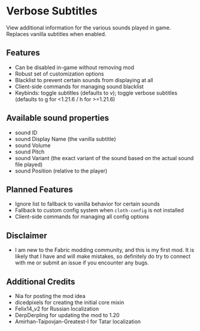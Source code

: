 # Verbose Subtitles
View additional information for the various sounds played in game. Replaces vanilla subtitles when enabled.

## Features
- Can be disabled in-game without removing mod
- Robust set of customization options
- Blacklist to prevent certain sounds from displaying at all
- Client-side commands for managing sound blacklist
- Keybinds: toggle subtitles (defaults to v); toggle verbose subtitles (defaults to g for <1.21.6 / h for >=1.21.6)

## Available sound properties
- sound ID
- sound Display Name (the vanilla subtitle)
- sound Volume
- sound Pitch
- sound Variant (the exact variant of the sound based on the actual sound file played)
- sound Position (relative to the player)
  
## Planned Features
- Ignore list to fallback to vanilla behavior for certain sounds
- Fallback to custom config system when `cloth-config` is not installed
- Client-side commands for managing all config options

## Disclaimer
- I am new to the Fabric modding community, and this is my first mod. It is likely that I have and will make mistakes, so definitely do try to connect with me or submit an issue if you encounter any bugs.

## Additional Credits
- Nia for posting the mod idea
- dicedpixels for creating the initial core mixin
- Felix14_v2 for Russian localization
- DerpDerpling for updating the mod to 1.20
- Amirhan-Taipovjan-Greatest-I for Tatar localization
